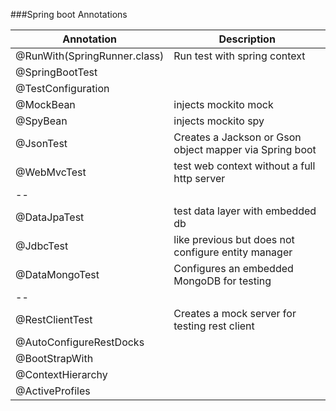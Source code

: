 ###Spring boot Annotations

Annotation | Description
---|---
@RunWith(SpringRunner.class) | Run test with spring context
@SpringBootTest |
@TestConfiguration |
@MockBean | injects mockito mock
@SpyBean | injects mockito spy
@JsonTest | Creates a Jackson  or Gson object mapper via Spring boot
@WebMvcTest | test web context without a full http server
--|
@DataJpaTest | test data layer with embedded db
@JdbcTest |  like previous but does not configure entity manager
@DataMongoTest | Configures an embedded MongoDB for testing
--|
@RestClientTest | Creates a mock server for testing rest client
@AutoConfigureRestDocks |
@BootStrapWith |
@ContextHierarchy |
@ActiveProfiles |